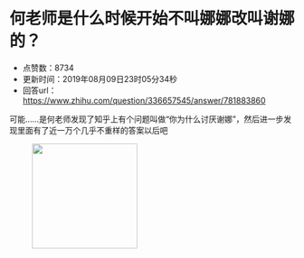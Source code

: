# 何老师是什么时候开始不叫娜娜改叫谢娜的？
- 点赞数：8734
- 更新时间：2019年08月09日23时05分34秒
- 回答url：https://www.zhihu.com/question/336657545/answer/781883860
<body>
 <p data-pid="8kqbKLNB">可能……是何老师发现了知乎上有个问题叫做“你为什么讨厌谢娜”，然后进一步发现里面有了近一万个几乎不重样的答案以后吧</p>
 <figure data-size="normal">
  <img src="https://picx.zhimg.com/50/v2-d61b9acdd898db7fec42ecf6865591ef_720w.jpg?source=1940ef5c" data-rawwidth="186" data-rawheight="159" data-size="normal" data-original-token="v2-d61b9acdd898db7fec42ecf6865591ef" class="content_image" width="186">
 </figure>
 <p></p>
</body>